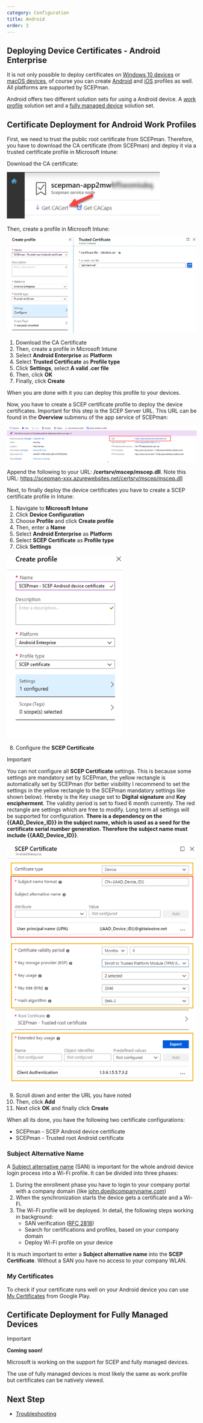 ```yaml
---
category: Configuration
title: Android
order: 3
---
```


## Deploying Device Certificates - Android Enterprise

It is not only possible to deploy certificates on [Windows 10 devices](05_certificate_deployment_win10.md) or [macOS devices](06_certificate_deployment_macOS.md), of course you can create [Android](07_cert_mobile_client.md#android-enterprise-certificate-deployment) and [iOS](07_cert_mobile_client.md#ios-enterprise-certificate-deployment) profiles as well. All platforms are supported by SCEPman.

Android offers two different solution sets for using a Android device. A [work profile](https://developers.google.com/android/work/requirements/work-profile) solution set and a [fully managed device](https://developers.google.com/android/work/requirements/fully-managed-device) solution set.

## Certificate Deployment for Android Work Profiles

First, we need to trust the public root certificate from SCEPman. Therefore, you have to download the CA certificate (from SCEPman) and deploy it via a trusted certificate profile in Microsoft Intune:

Download the CA certificate:

[![GetCACert](./media/scepman24.png)](./media/scepman24.png)

Then, create a profile in Microsoft Intune:

[![TrustedCertificate](./media/scepman_android1.png)](./media/scepman_android1.png)

1. Download the CA Certificate
2. Then, create a profile in Microsoft Intune
3. Select **Android Enterprise** as **Platform**
4. Select **Trusted Certificate** as **Profile type**
5. Click **Settings**, select **A valid .cer file**
6. Then, click **OK**
7. Finally, click **Create**

When you are done with it you can deploy this profile to your devices.

Now, you have to create a SCEP certificate profile to deploy the device certificates. Important for this step is the SCEP Server URL. This URL can be found in the **Overview** submenu of the app service of SCEPman:

[![SCEPServerURL](./media/scepman27.png)](./media/scepman27.png)

Append the following to your URL: **/certsrv/mscep/mscep.dll**. Note this URL: https://scepman-xxx.azurewebsites.net/certsrv/mscep/mscep.dll

Next, to finally deploy the device certificates you have to create a SCEP certificate profile in Intune:

1. Navigate to **Microsoft Intune**
2. Click **Device Configuration**
3. Choose **Profile** and click **Create profile**
4. Then, enter a **Name**
5. Select **Android Enterprise** as **Platform**
6. Select **SCEP Certificate** as **Profile type**
7. Click **Settings**

[![SCEPCertificate](./media/scepman_android1_1.png)](./media/scepman_android1_1.png)

8. Configure the **SCEP Certificate**

> [!IMPORTANT]
> You can not configure all **SCEP Certificate** settings. This is because some settings are mandatory set by SCEPman, the yellow rectangle is automatically set by SCEPman (for better visibility I recommend to set the settings in the yellow rectangle to the SCEPman mandatory settings like shown below). Hereby is the Key usage set to **Digital signature** and **Key encipherment**. The validity period is set to fixed 6 month currently. The red rectangle are settings which are free to modify. Long term all settings will be supported for configuration. **There is a dependency on the {{AAD_Device_ID}} in the subject name, which is used as a seed for the certificate serial number generation. Therefore the subject name must include {{AAD_Device_ID}}**.
>
> [![TrustedCertificateMandatory](./media/scepman_android2.png)](./media/scepman_android2.png)

9. Scroll down and enter the URL you have noted
10. Then, click **Add**
11. Next click **OK** and finally click **Create**

When all its done, you have the following two certificate configurations:

* SCEPman - SCEP Android device certificate
* SCEPman - Trusted root Android certificate

### Subject Alternative Name

A [Subject alternative name](https://tools.ietf.org/html/rfc5280#section-4.2.1.6) (SAN) is important for the whole android device login process into a Wi-Fi profile. It can be divided into three phases:

1. During the enrollment phase you have to login to your company portal with a company domain (like john.doe@companyname.com)
2. When the synchronization starts the device gets a certificate and a Wi-Fi.
3. The Wi-Fi profile will be deployed. In detail, the following steps working in background:
    * SAN verification ([RFC 2818](https://tools.ietf.org/html/rfc2818))
    * Search for certifications and profiles, based on your company domain
    * Deploy Wi-Fi profile on your device

It is much important to enter a **Subject alternative name** into the **SCEP Certificate**. Without a SAN you have no access to your company WLAN.

### My Certificates

To check if your certificate runs well on your Android device you can use [My Certificates](https://play.google.com/store/apps/details?id=com.wesbunton.projects.mycertificates&hl=en) from Google Play.

## Certificate Deployment for Fully Managed Devices

> [!IMPORTANT]
> **Coming soon!**

Microsoft is working on the support for SCEP and fully managed devices.

The use of fully managed devices is most likely the same as work profile but certificates can be natively viewed.

## Next Step

* [Troubleshooting](11_troubleshooting.md)
